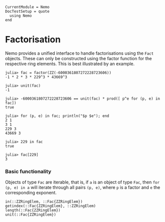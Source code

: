 ```@meta
CurrentModule = Nemo
DocTestSetup = quote
  using Nemo
end
```

# Factorisation

Nemo provides a unified interface to handle factorisations using the
`Fact` objects. These can only be constructed using the factor function for
the respective ring elements. This is best illustrated by an example.

```jldoctest
julia> fac = factor(ZZ(-6000361807272228723606))
-1 * 2 * 3 * 229^3 * 43669^3

julia> unit(fac)
-1

julia> -6000361807272228723606 == unit(fac) * prod([ p^e for (p, e) in fac])
true

julia> for (p, e) in fac; println("$p $e"); end
2 1
3 1
229 3
43669 3

julia> 229 in fac
true

julia> fac[229]
3
```

### Basic functionality

Objects of type `Fac` are iterable, that is, if `a` is an object of type `Fac`,
then `for (p, e) in a` will iterate through all pairs `(p, e)`, where `p` is a
factor and `e` the corresponding exponent.

```@docs
in(::ZZRingElem, ::Fac{ZZRingElem})
getindex(::Fac{ZZRingElem}, ::ZZRingElem)
length(::Fac{ZZRingElem})
unit(::Fac{ZZRingElem})
```
